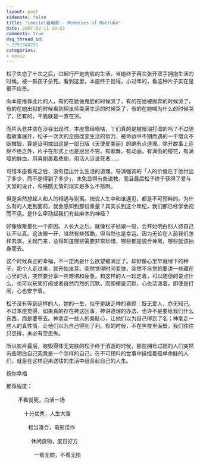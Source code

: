 ```yaml
---
layout: post
sidenote: false
title: "Lenciel看电影 - Memories of Matruko"
date: 2007-02-11 19:53
comments: true
dsq_thread_id:
- 2257348231
categories:
- movie
---
```


松子失恋了十次之后，过起行尸走肉般的生活。当她终于再次张开双手拥抱生活的时候，被一群孩子杀死。看到这里，本座终于觉得，小过年的，看这种片子实在是很不应景。

向本座推荐此片的人，有的在她做鬼脸的时候哭了，有的在她被抛弃的时候哭了，有的在她出狱的时候看到理发师美满生活的时候哭了，有的在她喊为什么的时候哭了，还有的，干脆就是一直在哭。

而片头苍井空在涉谷出现时，本座曾经嘀咕，丫们真的是被眼泪打湿的吗？不过随着故事展开，松子一次次的企图改变生活的努力，被命运中不期而遇的一干僧众不断摧毁，算是证明或曰这是一部日版《天使爱美丽》的确有点道理。除开故事上连绵不绝之外，片子在形式上也是层出不穷。有歌舞，有动画，有满街的樱花，有满墙的鲜血，用喜剧裹着悲剧，用活人诉说死者……

可惜本座看完之后，没有悟出什么生活的道理。导演强调的「人的价值在于他付出了多少，而不是得到了多少」，未免显得有些说教。而且最后松子终于获得了爱与天堂的设计，和残酷无情的现实是多么不搭啊。

但是突然想起人和人的相遇与别离。按说人生中和谁遇见，都是不可预料的。为什么有的人走到面前，就会感知到那份重量？其实长到这个年纪，我们都已经学会视而不见。是什么牵动起我们有些麻木的神经？

好像很难量化一个原因。人长大之后，就像松子姑娘一般，会开始明白别人待自己认不认真。这法眼一开，当然有些残酷，但当然也是幸运。因为无论在人前我们怎样去演，关起门来，总得知道哪些需要非常珍惜，哪些都是貌合神离，哪些就该抽身而去。

这个时候真正的幸福，不一定再是什么欲望被满足了。却好像心里早就埋下的种子，那个人走过来，就开始发芽。突然觉得时间变快，突然不自觉的要讲一些藏在心里的话，突然要分享一些难堪和疲惫。和这样的人一起走着，可以随便的说点什么，也可以玩笑打闹或者自然而然的沉默。而即便是沉默，心也活泼着。即便是打闹，心也安宁着。

松子没有等到这样的人，她的一生，似乎是缺乏神的眷顾：既无爱人，亦无知己。不过本座觉得，如果真的存在神这回事，神讲道理的办法，也许不是要给我们什么东西，而是要夺去。神拿走一些人的羞耻心，让他们以为自己得到了名；神拿走一些人的真性情，让他们以为自己得到了利。有的时候，不在黑夜里面壁，我们往往只患得，未必有空患失。

所以影片最后，被毁得体无完肤的松子终于消逝的时候，那些拥有过她的人们突然有些明白自己究竟是一个怎样的自己。在不可预料的世事中操控着孤单命脉的人们，就是在这样迎来送往的生活中组合起自己的人生。

祝你幸福    

推荐程度：<img border="0" style="border:none;vertical-align: middle;" alt="" twffan="done" src="{{ site.static_base }}/downloads/images/smile.gif" /><img border="0" style="border:none;vertical-align: middle;" alt="" twffan="done" src="{{ site.static_base }}/downloads/images/smile.gif" /><img border="0" style="border:none;vertical-align: middle;" alt="" twffan="done" src="{{ site.static_base }}/downloads/images/smile.gif" />
<br /><br />        <img border="0" style="border:none;vertical-align: middle;" alt="" twffan="done" src="{{ site.static_base }}/downloads/images/smile.gif" /><img border="0" style="border:none;vertical-align: middle;" alt="" twffan="done" src="{{ site.static_base }}/downloads/images/smile.gif" /><img border="0" style="border:none;vertical-align: middle;" alt="" twffan="done" src="{{ site.static_base }}/downloads/images/smile.gif" /><img border="0" style="border:none;vertical-align: middle;" alt="" twffan="done" src="{{ site.static_base }}/downloads/images/smile.gif" /><img border="0" style="border:none;vertical-align: middle;" alt="" twffan="done" src="{{ site.static_base }}/downloads/images/smile.gif" /> 不看就死，白活一场 <br /><br />        <img border="0" style="border:none;vertical-align: middle;" alt="" twffan="done" src="{{ site.static_base }}/downloads/images/smile.gif" /><img border="0" style="border:none;vertical-align: middle;" alt="" twffan="done" src="{{ site.static_base }}/downloads/images/smile.gif" /><img border="0" style="border:none;vertical-align: middle;" alt="" twffan="done" src="{{ site.static_base }}/downloads/images/smile.gif" /><img border="0" style="border:none;vertical-align: middle;" alt="" twffan="done" src="{{ site.static_base }}/downloads/images/smile.gif" />     十分优秀，人生大事<br /><br />        <img border="0" style="border:none;vertical-align: middle;" alt="" twffan="done" src="{{ site.static_base }}/downloads/images/smile.gif" /><img border="0" style="border:none;vertical-align: middle;" alt="" twffan="done" src="{{ site.static_base }}/downloads/images/smile.gif" /><img border="0" style="border:none;vertical-align: middle;" alt="" twffan="done" src="{{ site.static_base }}/downloads/images/smile.gif" />        相当凑合，电影佳作 <br /><br />        <img border="0" style="border:none;vertical-align: middle;" alt="" twffan="done" src="{{ site.static_base }}/downloads/images/smile.gif" /><img border="0" style="border:none;vertical-align: middle;" alt="" twffan="done" src="{{ site.static_base }}/downloads/images/smile.gif" />          休闲良物，度日好方 <br /><br />        <img border="0" style="border:none;vertical-align: middle;" alt="" twffan="done" src="{{ site.static_base }}/downloads/images/smile.gif" />            一看无妨，不看无损
